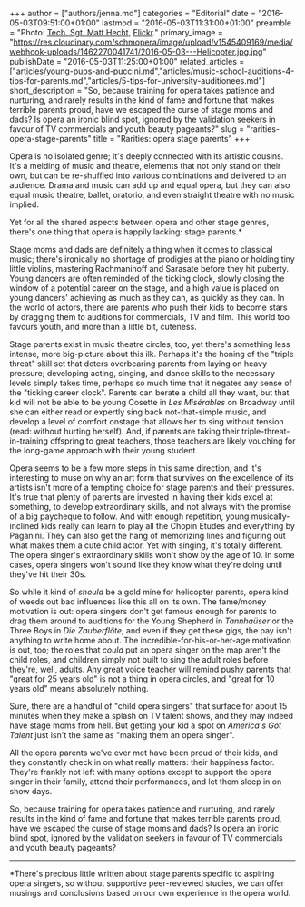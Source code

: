 +++
author = ["authors/jenna.md"]
categories = "Editorial"
date = "2016-05-03T09:51:00+01:00"
lastmod = "2016-05-03T11:31:00+01:00"
preamble = "Photo: [Tech. Sgt. Matt Hecht](https://www.flickr.com/photos/satransport/8349998703), [Flickr](https://creativecommons.org/licenses/by/2.0/legalcode)."
primary_image = "https://res.cloudinary.com/schmopera/image/upload/v1545409169/media/webhook-uploads/1462270041741/2016-05-03---Helicopter.jpg.jpg"
publishDate = "2016-05-03T11:25:00+01:00"
related_articles = ["articles/young-pups-and-puccini.md","articles/music-school-auditions-4-tips-for-parents.md","articles/5-tips-for-university-auditionees.md"]
short_description = "So, because training for opera takes patience and nurturing, and rarely results in the kind of fame and fortune that makes terrible parents proud, have we escaped the curse of stage moms and dads? Is opera an ironic blind spot, ignored by the validation seekers in favour of TV commercials and youth beauty pageants?"
slug = "rarities-opera-stage-parents"
title = "Rarities: opera stage parents"
+++

Opera is no isolated genre; it's deeply connected with its artistic cousins. It's a melding of music and theatre, elements that not only stand on their own, but can be re-shuffled into various combinations and delivered to an audience. Drama and music can add up and equal opera, but they can also equal music theatre, ballet, oratorio, and even straight theatre with no music implied.

Yet for all the shared aspects between opera and other stage genres, there's one thing that opera is happily lacking: stage parents.\*

Stage moms and dads are definitely a thing when it comes to classical music; there's ironically no shortage of prodigies at the piano or holding tiny little violins, mastering Rachmaninoff and Sarasate before they hit puberty. Young dancers are often reminded of the ticking clock, slowly closing the window of a potential career on the stage, and a high value is placed on young dancers' achieving as much as they can, as quickly as they can. In the world of actors, there are parents who push their kids to become stars by dragging them to auditions for commercials, TV and film. This world too favours youth, and more than a little bit, cuteness.

Stage parents exist in music theatre circles, too, yet there's something less intense, more big-picture about this ilk. Perhaps it's the honing of the "triple threat" skill set that deters overbearing parents from laying on heavy pressure; developing acting, singing, and dance skills to the necessary levels simply takes time, perhaps so much time that it negates any sense of the "ticking career clock". Parents can berate a child all they want, but that kid will not be able to be young Cosette in *Les Misérables* on Broadway until she can either read or expertly sing back not-that-simple music, and develop a level of comfort onstage that allows her to sing without tension (read: without hurting herself). And, if parents are taking their triple-threat-in-training offspring to great teachers, those teachers are likely vouching for the long-game approach with their young student.

Opera seems to be a few more steps in this same direction, and it's interesting to muse on why an art form that survives on the excellence of its artists isn't more of a tempting choice for stage parents and their pressures. It's true that plenty of parents are invested in having their kids excel at something, to develop extraordinary skills, and not always with the promise of a big paycheque to follow. And with enough repetition, young musically-inclined kids really can learn to play all the Chopin Études and everything by Paganini. They can also get the hang of memorizing lines and figuring out what makes them a cute child actor. Yet with singing, it's totally different. The opera singer's extraordinary skills won't show by the age of 10. In some cases, opera singers won't sound like they know what they're doing until they've hit their 30s.

So while it kind of *should* be a gold mine for helicopter parents, opera kind of weeds out bad influences like this all on its own. The fame/money motivation is out: opera singers don't get famous enough for parents to drag them around to auditions for the Young Shepherd in *Tannhaüser* or the Three Boys in *Die Zauberflöte*, and even if they get these gigs, the pay isn't anything to write home about. The incredible-for-his-or-her-age motivation is out, too; the roles that *could* put an opera singer on the map aren't the child roles, and children simply not built to sing the adult roles before they're, well, adults. Any great voice teacher will remind pushy parents that "great for 25 years old" is not a thing in opera circles, and "great for 10 years old" means absolutely nothing.

Sure, there are a handful of "child opera singers" that surface for about 15 minutes when they make a splash on TV talent shows, and they may indeed have stage moms from hell. But getting your kid a spot on *America's Got Talent* just isn't the same as "making them an opera singer".

All the opera parents we've ever met have been proud of their kids, and they constantly check in on what really matters: their happiness factor. They're frankly not left with many options except to support the opera singer in their family, attend their performances, and let them sleep in on show days.

So, because training for opera takes patience and nurturing, and rarely results in the kind of fame and fortune that makes terrible parents proud, have we escaped the curse of stage moms and dads? Is opera an ironic blind spot, ignored by the validation seekers in favour of TV commercials and youth beauty pageants?

***

\*There's precious little written about stage parents specific to aspiring opera singers, so without supportive peer-reviewed studies, we can offer musings and conclusions based on our own experience in the opera world.

